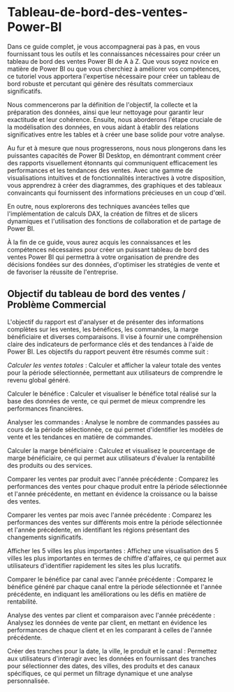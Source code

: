 # Tableau-de-bord-des-ventes-Power-BI

Dans ce guide complet, je vous accompagnerai pas à pas, en vous fournissant tous les outils et les connaissances nécessaires pour créer un tableau de bord des ventes Power BI de A à Z. Que vous soyez novice en matière de Power BI ou que vous cherchiez à améliorer vos compétences, ce tutoriel vous apportera l'expertise nécessaire pour créer un tableau de bord robuste et percutant qui génère des résultats commerciaux significatifs.

Nous commencerons par la définition de l'objectif, la collecte et la préparation des données, ainsi que leur nettoyage pour garantir leur exactitude et leur cohérence. Ensuite, nous aborderons l'étape cruciale de la modélisation des données, en vous aidant à établir des relations significatives entre les tables et à créer une base solide pour votre analyse.

Au fur et à mesure que nous progresserons, nous nous plongerons dans les puissantes capacités de Power BI Desktop, en démontrant comment créer des rapports visuellement étonnants qui communiquent efficacement les performances et les tendances des ventes. Avec une gamme de visualisations intuitives et de fonctionnalités interactives à votre disposition, vous apprendrez à créer des diagrammes, des graphiques et des tableaux convaincants qui fournissent des informations précieuses en un coup d'œil.

En outre, nous explorerons des techniques avancées telles que l'implémentation de calculs DAX, la création de filtres et de slicers dynamiques et l'utilisation des fonctions de collaboration et de partage de Power BI.

À la fin de ce guide, vous aurez acquis les connaissances et les compétences nécessaires pour créer un puissant tableau de bord des ventes Power BI qui permettra à votre organisation de prendre des décisions fondées sur des données, d'optimiser les stratégies de vente et de favoriser la réussite de l'entreprise.



## Objectif du tableau de bord des ventes / Problème Commercial

L'objectif du rapport est d'analyser et de présenter des informations complètes sur les ventes, les bénéfices, les commandes, la marge bénéficiaire et diverses comparaisons. Il vise à fournir une compréhension claire des indicateurs de performance clés et des tendances à l'aide de Power BI. Les objectifs du rapport peuvent être résumés comme suit :

*Calculer les ventes totales* : Calculer et afficher la valeur totale des ventes pour la période sélectionnée, permettant aux utilisateurs de comprendre le revenu global généré.

Calculer le bénéfice : Calculer et visualiser le bénéfice total réalisé sur la base des données de vente, ce qui permet de mieux comprendre les performances financières.

Analyser les commandes : Analyse le nombre de commandes passées au cours de la période sélectionnée, ce qui permet d'identifier les modèles de vente et les tendances en matière de commandes.

Calculer la marge bénéficiaire : Calculez et visualisez le pourcentage de marge bénéficiaire, ce qui permet aux utilisateurs d'évaluer la rentabilité des produits ou des services.

Comparer les ventes par produit avec l'année précédente : Comparez les performances des ventes pour chaque produit entre la période sélectionnée et l'année précédente, en mettant en évidence la croissance ou la baisse des ventes.

Comparer les ventes par mois avec l'année précédente : Comparez les performances des ventes sur différents mois entre la période sélectionnée et l'année précédente, en identifiant les régions présentant des changements significatifs.

Afficher les 5 villes les plus importantes : Affichez une visualisation des 5 villes les plus importantes en termes de chiffre d'affaires, ce qui permet aux utilisateurs d'identifier rapidement les sites les plus lucratifs.

Comparer le bénéfice par canal avec l'année précédente : Comparez le bénéfice généré par chaque canal entre la période sélectionnée et l'année précédente, en indiquant les améliorations ou les défis en matière de rentabilité.

Analyse des ventes par client et comparaison avec l'année précédente : Analysez les données de vente par client, en mettant en évidence les performances de chaque client et en les comparant à celles de l'année précédente.

Créer des tranches pour la date, la ville, le produit et le canal : Permettez aux utilisateurs d'interagir avec les données en fournissant des tranches pour sélectionner des dates, des villes, des produits et des canaux spécifiques, ce qui permet un filtrage dynamique et une analyse personnalisée.
